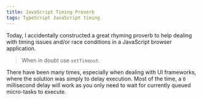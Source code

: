 ```yaml
---
title: JavaScript Timing Proverb
tags: TypeScript JavaScript timing
---
```


Today, I accidentally constructed a great rhyming proverb to help dealing with timing issues and/or race conditions in a JavaScript browser application.

<!--more-->

> When in doubt use `setTimeout`.

There have been many times, especially when dealing with UI frameworks, where the solution was simply to delay execution. Most of the time, a `0` millisecond delay will work as you only need to wait for currently queued micro-tasks to execute.
